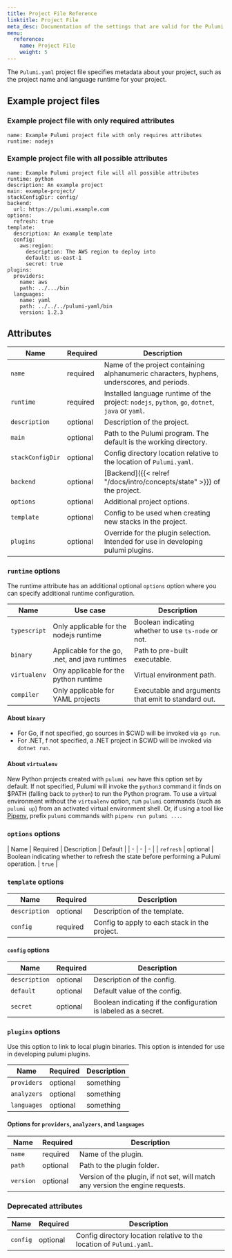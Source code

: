 ```yaml
---
title: Project File Reference
linktitle: Project File
meta_desc: Documentation of the settings that are valid for the Pulumi project file.
menu:
  reference:
    name: Project File
    weight: 5
---
```


The `Pulumi.yaml` project file specifies metadata about your project, such as the project name and language runtime for your project.

## Example project files

### Example project file with only required attributes

```
name: Example Pulumi project file with only requires attributes
runtime: nodejs
```

### Example project file with all possible attributes

```
name: Example Pulumi project file will all possible attributes
runtime: python
description: An example project
main: example-project/
stackConfigDir: config/
backend:
  url: https://pulumi.example.com
options:
  refresh: true
template:
  description: An example template
  config:
    aws:region:
      description: The AWS region to deploy into
      default: us-east-1
      secret: true
plugins:
  providers:
    name: aws
    path: ../.../bin
  languages:
    name: yaml
    path: ../../../pulumi-yaml/bin
    version: 1.2.3
```

## Attributes

| Name | Required | Description |
| - | - | - |
| `name` | required | Name of the project containing alphanumeric characters, hyphens, underscores, and periods. |
| `runtime` | required | Installed language runtime of the project: `nodejs`, `python`, `go`, `dotnet`, `java` or `yaml`. |
| `description` | optional | Description of the project. |
| `main` | optional | Path to the Pulumi program. The default is the working directory. |
| `stackConfigDir` | optional | Config directory location relative to the location of `Pulumi.yaml`. |
| `backend` | optional | [Backend]({{< relref "/docs/intro/concepts/state" >}}) of the project. |
| `options` | optional | Additional project options. |
| `template` | optional | Config to be used when creating new stacks in the project. |
| `plugins` | optional | Override for the plugin selection. Intended for use in developing pulumi plugins.  |

### `runtime` options

The runtime attribute has an additional optional `options` option where you can specify additional runtime configuration.

| Name | Use case | Description |
| - | - | - |
| `typescript` | Only applicable for the nodejs runtime | Boolean indicating whether to use `ts-node` or not. |
| `binary` | Applicable for the go, .net, and java runtimes | Path to pre-built executable. |
| `virtualenv` | Ony applicable for the python runtime | Virtual environment path. |
| `compiler` | Only applicable for YAML projects | Executable and arguments that emit to standard out. |

#### About `binary`

- For Go, if not specified, go sources in $CWD will be invoked via `go run`.
- For .NET, f not specified, a .NET project in $CWD will be invoked via `dotnet run`.

#### About `virtualenv`

New Python projects created with `pulumi new` have this option set by default. If not specified, Pulumi will invoke the `python3` command it finds on $PATH (falling back to `python`) to run the Python program. To use a virtual environment without the `virtualenv` option, run `pulumi` commands (such as `pulumi up`) from an activated virtual environment shell. Or, if using a tool like [Pipenv](https://github.com/pypa/pipenv), prefix `pulumi` commands with `pipenv run pulumi ...`.

### `options` options

| Name | Required | Description | Default |
| - | - | - |
| `refresh` | optional | Boolean indicating whether to refresh the state before performing a Pulumi operation. | `true` |

### `template` options

| Name | Required | Description |
| - | - | - |
| `description` | optional | Description of the template. |
| `config` | required | Config to apply to each stack in the project. |

#### `config` options

| Name | Required | Description |
| - | - | - |
| `description` | optional | Description of the config. |
| `default` | optional | Default value of the config. |
| `secret` | optional | Boolean indicating if the configuration is labeled as a secret. |

### `plugins` options

Use this option to link to local plugin binaries. This option is intended for use in developing pulumi plugins.

| Name | Required | Description |
| - | - | - |
| `providers` | optional | something |
| `analyzers` | optional | something |
| `languages` | optional | something |

#### Options for `providers`, `analyzers`, and `languages`

| Name | Required | Description |
| - | - | - |
| `name` | required | Name of the plugin. |
| `path` | optional | Path to the plugin folder. |
| `version` | optional | Version of the plugin, if not set, will match any version the engine requests. |

### Deprecated attributes

| Name | Required | Description |
| - | - | - |
| `config` | optional | Config directory location relative to the location of `Pulumi.yaml`. |
